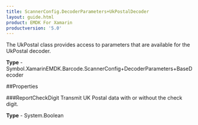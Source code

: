 ```yaml
---
title: ScannerConfig.DecoderParameters+UkPostalDecoder
layout: guide.html
product: EMDK For Xamarin 
productversion: '5.0' 
---
```

The UkPostal class provides access to parameters that are available for the UkPostal decoder.

**Type** - Symbol.XamarinEMDK.Barcode.ScannerConfig+DecoderParameters+BaseDecoder

##Properties

###ReportCheckDigit
Transmit UK Postal data with or without the check digit.

**Type** - System.Boolean
